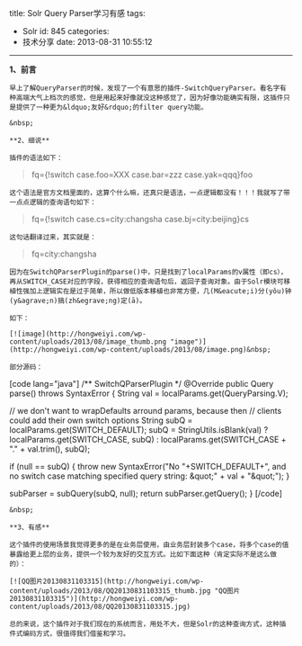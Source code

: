 title: Solr Query Parser学习有感
tags:
  - Solr
id: 845
categories:
  - 技术分享
date: 2013-08-31 10:55:12
---

**1、前言**

	早上了解QueryParser的时候，发现了一个有意思的插件-SwitchQueryParser。看名字有种高端大气上档次的感觉，但是用起来好像就没这种感觉了，因为好像功能确实有限，这插件只是提供了一种更为&ldquo;友好&rdquo;的filter query功能。

<!--more-->

	&nbsp;

	**2、细说**

	插件的语法如下：

> fq={!switch case.foo=XXX case.bar=zzz case.yak=qqq}foo

	这个语法是官方文档里面的，这算个什么嘛，还真只是语法，一点逻辑都没有！！！我就写了带一点点逻辑的查询语句如下：

> fq={!switch case.cs=city:changsha case.bj=city:beijing}cs

	这句话翻译过来，其实就是：

> fq=city:changsha

	因为在SwitchQParserPlugin的parse()中，只是找到了localParams的v属性（即cs），再从SWITCH_CASE对应的字段，获得相应的查询语句后，返回子查询对象。由于Solr模块可移植性强加上逻辑实在是过于简单，所以做低版本移植也非常方便，几(M&eacute;i)分(yǒu)钟(y&agrave;n)搞(zh&egrave;ng)定(ā)。

	如下：

	[![image](http://hongweiyi.com/wp-content/uploads/2013/08/image_thumb.png "image")](http://hongweiyi.com/wp-content/uploads/2013/08/image.png)&nbsp;

	部分源码：

[code lang="java"]
/** SwitchQParserPlugin */
@Override
public Query parse() throws SyntaxError {
  String val = localParams.get(QueryParsing.V);

  // we don't want to wrapDefaults arround params, because then 
  // clients could add their own switch options 
  String subQ = localParams.get(SWITCH_DEFAULT);
  subQ = StringUtils.isBlank(val)
    ? localParams.get(SWITCH_CASE, subQ)
    : localParams.get(SWITCH_CASE + &quot;.&quot; + val.trim(), subQ);

  if (null == subQ) {
    throw new SyntaxError(&quot;No &quot;+SWITCH_DEFAULT+&quot;, and no switch case matching specified query string: \&quot;&quot; + val + &quot;\&quot;&quot;);
  }

  subParser = subQuery(subQ, null);
  return subParser.getQuery();
}
[/code]

	&nbsp;

	**3、有感**

	这个插件的使用场景我觉得更多的是在业务层使用，由业务层封装多个case，将多个case的值暴露给更上层的业务，提供一个较为友好的交互方式。比如下面这种（肯定实际不是这么做的）：

	[![QQ图片20130831103315](http://hongweiyi.com/wp-content/uploads/2013/08/QQ20130831103315_thumb.jpg "QQ图片20130831103315")](http://hongweiyi.com/wp-content/uploads/2013/08/QQ20130831103315.jpg)

	总的来说，这个插件对于我们现在的系统而言，用处不大，但是Solr的这种查询方式，这种插件式编码方式，很值得我们借鉴和学习。